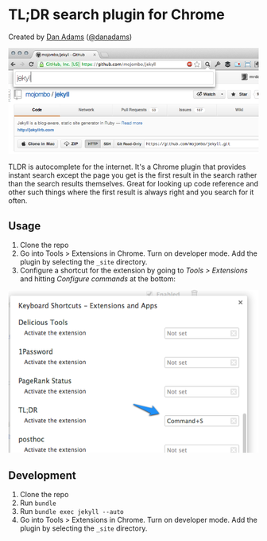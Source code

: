 # TL;DR search plugin for Chrome

Created by [Dan Adams](http://mrdanadams.com/) ([@danadams](https://twitter.com/danadams))

![TLDR](screenshot.png)

TLDR is autocomplete for the internet. It's a Chrome plugin that provides instant search except the page you get is the first result in the search rather than the search results themselves. Great for looking up code reference and other such things where the first result is always right and you search for it often.

## Usage

1. Clone the repo
1. Go into Tools > Extensions in Chrome. Turn on developer mode. Add the plugin by selecting the `_site` directory.
1. Configure a shortcut for the extension by going to _Tools > Extensions_ and hitting _Configure commands_ at the bottom:

![Shortcut](shortcuts.png)

## Development

1. Clone the repo
1. Run `bundle`
1. Run `bundle exec jekyll --auto`
1. Go into Tools > Extensions in Chrome. Turn on developer mode. Add the plugin by selecting the `_site` directory.
